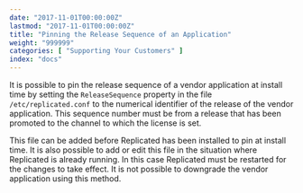 ```yaml
---
date: "2017-11-01T00:00:00Z"
lastmod: "2017-11-01T00:00:00Z"
title: "Pinning the Release Sequence of an Application"
weight: "999999"
categories: [ "Supporting Your Customers" ]
index: "docs"
---
```


It is possible to pin the release sequence of a vendor application at install time by setting the `ReleaseSequence` property in the file `/etc/replicated.conf` to the numerical identifier of the release of the vendor application. This sequence number must be from a release that has been promoted to the channel to which the license is set.

This file can be added before Replicated has been installed to pin at install time. It is also possible to add or edit this file in the situation where Replicated is already running. In this case Replicated must be restarted for the changes to take effect. It is not possible to downgrade the vendor application using this method.
